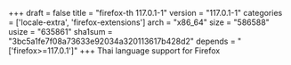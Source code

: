 +++
draft = false
title = "firefox-th 117.0.1-1"
version = "117.0.1-1"
categories = ['locale-extra', 'firefox-extensions']
arch = "x86_64"
size = "586588"
usize = "635861"
sha1sum = "3bc5a1fe7f08a73633e92034a320113617b428d2"
depends = "['firefox>=117.0.1']"
+++
Thai language support for Firefox